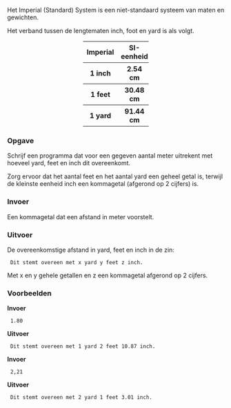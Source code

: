 Het Imperial (Standard) System is een niet-standaard systeem van maten en gewichten.

Het verband tussen de lengtematen inch, foot en yard is als volgt.

<div align="center">
<table style="width:30%">
     <tr style="font-weight:normal">
          <th>Imperial</th>
          <th>SI-eenheid</th>
     </tr>
     <tr>
          <th>1 inch</th>
          <th>2.54 cm</th>
     </tr>
     <tr>
          <th>1 feet</th>
          <th>30.48 cm</th>
     </tr>
     <tr>
          <th>1 yard</th>
          <th>91.44 cm</th>
     </tr>
</table>
</div>

### Opgave

Schrijf een programma dat voor een gegeven aantal meter uitrekent met hoeveel yard, feet en inch dit overeenkomt.

Zorg ervoor dat het aantal feet en het aantal yard een geheel getal is, terwijl de kleinste eenheid inch een kommagetal (afgerond op 2 cijfers) is.

### Invoer

Een kommagetal dat een afstand in meter voorstelt.

### Uitvoer

De overeenkomstige afstand in yard, feet en inch in de zin:  

     Dit stemt overeen met x yard y feet z inch.

Met x en y gehele getallen en z een kommagetal afgerond op 2 cijfers.

### Voorbeelden

**Invoer**

     1.80

**Uitvoer**

     Dit stemt overeen met 1 yard 2 feet 10.87 inch.
     
**Invoer**

     2,21

**Uitvoer**

     Dit stemt overeen met 2 yard 1 feet 3.01 inch.
